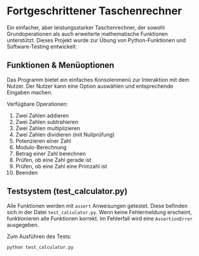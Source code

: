# Fortgeschrittener Taschenrechner

Ein einfacher, aber leistungsstarker Taschenrechner, der sowohl Grundoperationen als auch erweiterte mathematische Funktionen unterstützt. Dieses Projekt wurde zur Übung von Python-Funktionen und Software-Testing entwickelt.

## Funktionen & Menüoptionen

Das Programm bietet ein einfaches Konsolenmenü zur Interaktion mit dem Nutzer. Der Nutzer kann eine Option auswählen und entsprechende Eingaben machen.

Verfügbare Operationen:

1. Zwei Zahlen addieren  
2. Zwei Zahlen subtrahieren  
3. Zwei Zahlen multiplizieren  
4. Zwei Zahlen dividieren (mit Nullprüfung)  
5. Potenzieren einer Zahl  
6. Modulo-Berechnung  
7. Betrag einer Zahl berechnen  
8. Prüfen, ob eine Zahl gerade ist  
9. Prüfen, ob eine Zahl eine Primzahl ist  
0. Beenden  

## Testsystem (test_calculator.py)

Alle Funktionen werden mit `assert` Anweisungen getestet. Diese befinden sich in der Datei `test_calculator.py`.
Wenn keine Fehlermeldung erscheint, funktionieren alle Funktionen korrekt. Im Fehlerfall wird eine `AssertionError` ausgegeben.

Zum Ausführen des Tests:

```bash
python test_calculator.py